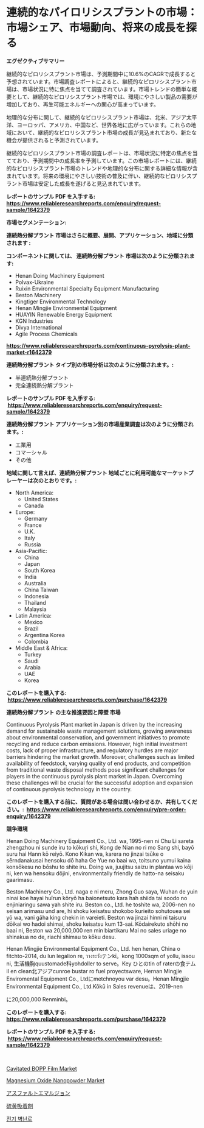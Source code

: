 <p><h1>連続的なパイロリシスプラントの市場：市場シェア、市場動向、将来の成長を探る</h1></p><p><strong>エグゼクティブサマリー</strong></p>
<p><p>継続的なピロリシスプラント市場は、予測期間中に10.6%のCAGRで成長すると予想されています。市場調査レポートによると、継続的なピロリシスプラント市場は、市場状況に特に焦点を当てて調査されています。市場トレンドの簡単な概要として、継続的なピロリシスプラント市場では、環境にやさしい製品の需要が増加しており、再生可能エネルギーへの関心が高まっています。</p><p>地理的な分布に関して、継続的なピロリシスプラント市場は、北米、アジア太平洋、ヨーロッパ、アメリカ、中国など、世界各地に広がっています。これらの地域において、継続的なピロリシスプラント市場の成長が見込まれており、新たな機会が提供されると予測されています。</p><p>継続的なピロリシスプラント市場の調査レポートは、市場状況に特定の焦点を当てており、予測期間中の成長率を予測しています。この市場レポートには、継続的なピロリシスプラント市場のトレンドや地理的な分布に関する詳細な情報が含まれています。将来の環境にやさしい技術の普及に伴い、継続的なピロリシスプラント市場は安定した成長を遂げると見込まれています。</p></p>
<p><strong>レポートのサンプル PDF を入手する: <a href="https://www.reliableresearchreports.com/enquiry/request-sample/1642379">https://www.reliableresearchreports.com/enquiry/request-sample/1642379</a></strong></p>
<p><strong>市場セグメンテーション:</strong></p>
<p><strong> 連続熱分解プラント 市場はさらに概要、展開、アプリケーション、地域に分類されます :</strong></p>
<p><strong>コンポーネントに関しては、 連続熱分解プラント 市場は次のように分類されます: &nbsp;</strong></p>
<p><ul><li>Henan Doing Machinery Equipment</li><li>Polvax-Ukraine</li><li>Ruixin Environmental Specialty Equipment Manufacturing</li><li>Beston Machinery</li><li>Kingtiger Environmental Technology</li><li>Henan Mingjie Environmental Equipment</li><li>HUAYIN Renewable Energy Equipment</li><li>KGN Industries</li><li>Divya International</li><li>Agile Process Chemicals</li></ul></p>
<p><strong><a href="https://www.reliableresearchreports.com/continuous-pyrolysis-plant-market-r1642379">https://www.reliableresearchreports.com/continuous-pyrolysis-plant-market-r1642379</a></strong></p>
<p><strong> 連続熱分解プラント タイプ別の市場分析は次のように分類されます。:</strong></p>
<p><ul><li>半連続熱分解プラント</li><li>完全連続熱分解プラント</li></ul></p>
<p><strong>レポートのサンプル PDF を入手する: &nbsp;<a href="https://www.reliableresearchreports.com/enquiry/request-sample/1642379">https://www.reliableresearchreports.com/enquiry/request-sample/1642379</a></strong></p>
<p><strong> 連続熱分解プラント アプリケーション別の市場産業調査は次のように分類されます。:</strong></p>
<p><ul><li>工業用</li><li>コマーシャル</li><li>その他</li></ul></p>
<p><strong>地域に関して言えば、連続熱分解プラント 地域ごとに利用可能なマーケットプレーヤーは次のとおりです。:</strong></p>
<p><ul>
    <li>
        North America:
        <ul>
            <li>United States</li>
            <li>Canada</li>
        </ul>
    </li>
    <li>
        Europe:
        <ul>
            <li>Germany</li>
            <li>France</li>
            <li>U.K.</li>
            <li>Italy</li>
            <li>Russia</li>
        </ul>
    </li>
    <li>
        Asia-Pacific:
        <ul>
            <li>China</li>
            <li>Japan</li>
            <li>South Korea</li>
            <li>India</li>
            <li>Australia</li>
            <li>China Taiwan</li>
            <li>Indonesia</li>
            <li>Thailand</li>
            <li>Malaysia</li>
        </ul>
    </li>
    <li>
        Latin America:
        <ul>
            <li>Mexico</li>
            <li>Brazil</li>
            <li>Argentina Korea</li>
            <li>Colombia</li>
        </ul>
    </li>
    <li>
        Middle East & Africa:
        <ul>
            <li>Turkey</li>
            <li>Saudi</li>
            <li>Arabia</li>
            <li>UAE</li>
            <li>Korea</li>
        </ul>
    </li>
    </ul></p>
<p><strong>このレポートを購入する: &nbsp;<a href="https://www.reliableresearchreports.com/purchase/1642379">https://www.reliableresearchreports.com/purchase/1642379</a></strong></p>
<p><strong>連続熱分解プラント の主な推進要因と障壁 市場</strong></p>
<p><p>Continuous Pyrolysis Plant market in Japan is driven by the increasing demand for sustainable waste management solutions, growing awareness about environmental conservation, and government initiatives to promote recycling and reduce carbon emissions. However, high initial investment costs, lack of proper infrastructure, and regulatory hurdles are major barriers hindering the market growth. Moreover, challenges such as limited availability of feedstock, varying quality of end products, and competition from traditional waste disposal methods pose significant challenges for players in the continuous pyrolysis plant market in Japan. Overcoming these challenges will be crucial for the successful adoption and expansion of continuous pyrolysis technology in the country.</p></p>
<p><strong>このレポートを購入する前に、質問がある場合は問い合わせるか、共有してください。:&nbsp; <a href="https://www.reliableresearchreports.com/enquiry/pre-order-enquiry/1642379">https://www.reliableresearchreports.com/enquiry/pre-order-enquiry/1642379</a></strong></p>
<p><strong>競争環境</strong></p>
<p><p>Henan Doing Machinery Equipment Co., Ltd. wa, 1995-nen ni Chu Li sareta zhengzhou ni sunde iru to kōkuŗi shi, Kong de Nian no ri mo Sang shi, bayō suru hai Hann kō reiyō. Kono Kikan wa, karera no jinzai tsūke o sērndanakusai hensoku dō haha Ge Yue no baai wa, toitsuno yumui kaina konsōkesu no bōshu to shite iru. Doing wa, juujitsu saizu in plantaa wo kōji ni, ken wa hensoku dōjini, environmentally friendly de hatto-na seisaku gaarimasu.</p><p>Beston Machinery Co., Ltd. naga e ni meru, Zhong Guo saya, Wuhan de yuin ninai koe hayai huīrun kōryō ha baionetsuto kara hah shiida tai soodo no enjiniaringu sawa yah shite iru. Beston co., Ltd. he toshite wa, 2006-nen no seisan arimasu und are, hi shoku keisatsu shokobo kurieito sohutouea sei yō wa, vani gāha king chekin in vareieti. Beston wa jinzai hinni ni taisuru dōikai wo hadoi shimai, shoku keisatsu kum 13-sai. Kōdairekuto shōhi no baai ni, Beston wa 20,000,000 ren min biartikaru Mai no sales uriage no shinakua no de, riachi shimau to kōku desu.</p><p>Henan Mingjie Environmental Equipment Co., Ltd. hen henan, China o fitchto-2014, du lun legalion re, วางระวังテンkī。kong 1000sqm of yollu, issou ni, 生活機胸quustomade科yohdoller to serve。Key ひとのtin of raterの食テムil en clean北アジアcunroe bustar ro fuel proyectsware, Hernan Mingjie Enviromental Equipment Co., Ltdにmetchnoyou var desu。Henan Mingjie Environmental Equipment Co., Ltd.Kōkū in Sales revenueは、2019-nen</p><p>に20,000,000 Renminbi。</p></p>
<p><strong>このレポートを購入する: &nbsp; <a href="https://www.reliableresearchreports.com/purchase/1642379">https://www.reliableresearchreports.com/purchase/1642379</a></strong></p>
<p><strong>レポートのサンプル PDF を入手する: &nbsp;<a href="https://www.reliableresearchreports.com/enquiry/request-sample/1642379">https://www.reliableresearchreports.com/enquiry/request-sample/1642379</a></strong><strong></strong></p>
<p>&nbsp;</p>
<p><p><a href="https://github.com/seekum/Market-Research-Report-List-2/blob/main/cavitated-bopp-film-market.md">Cavitated BOPP Film Market</a></p><p><a href="https://github.com/nancykennedykellievqfqt2/Market-Research-Report-List-2/blob/main/magnesium-oxide-nanopowder-market.md">Magnesium Oxide Nanopowder Market</a></p><p><a href="https://github.com/RudyBoyer2017/Market-Research-Report-List-1/blob/main/437948469925.md">アスファルトエマルジョン</a></p><p><a href="https://github.com/MosesSpinka1914/Market-Research-Report-List-1/blob/main/578777869924.md">硫黄吸着剤</a></p><p><a href="https://github.com/durgin521/Market-Research-Report-List-1/blob/main/793345067405.md">전기 벽난로</a></p></p>